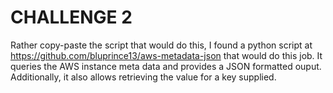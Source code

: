 # CHALLENGE 2

Rather copy-paste the script that would do this, I found a python script at https://github.com/bluprince13/aws-metadata-json that would do this job.
It queries the AWS instance meta data and provides a JSON formatted ouput. Additionally, it also allows retrieving the value for a key supplied.
